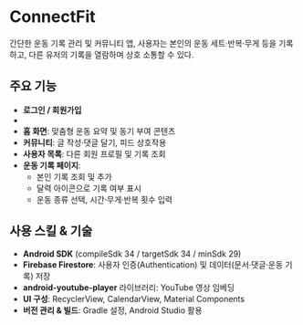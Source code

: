 # ConnectFit

간단한 운동 기록 관리 및 커뮤니티 앱, 사용자는 본인의 운동 세트·반복·무게 등을 기록하고, 다른 유저의 기록을 열람하며 상호 소통할 수 있다.

## 주요 기능
- **로그인 / 회원가입**
- 
- **홈 화면**: 맞춤형 운동 요약 및 동기 부여 콘텐츠  
- **커뮤니티**: 글 작성·댓글 달기, 피드 상호작용  
- **사용자 목록**: 다른 회원 프로필 및 기록 조회  
- **운동 기록 페이지**:  
  - 본인 기록 조회 및 추가  
  - 달력 아이콘으로 기록 여부 표시  
  - 운동 종류 선택, 시간·무게·반복 횟수 입력

## 사용 스킬 & 기술
- **Android SDK** (compileSdk 34 / targetSdk 34 / minSdk 29)  
- **Firebase Firestore**: 사용자 인증(Authentication) 및 데이터(문서·댓글·운동 기록) 저장  
- **android-youtube-player** 라이브러리: YouTube 영상 임베딩  
- **UI 구성**: RecyclerView, CalendarView, Material Components  
- **버전 관리 & 빌드**: Gradle 설정, Android Studio 활용  

